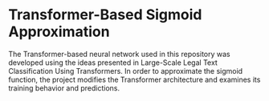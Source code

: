# Transformer-Based Sigmoid Approximation 
The Transformer-based neural network used in this repository was developed using the ideas presented in  Large-Scale Legal Text Classification Using Transformers. In order to approximate the sigmoid function, the project modifies the Transformer architecture and examines its training behavior and predictions.


